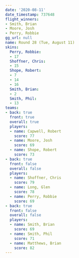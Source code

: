 ```yaml
---
date: '2020-08-11'
date_timestamp: 737648
flight_winners:
- Smith, Brian
- Moore, Josh
- Perry, Robbie
gg_url: null
name: Round 28 (Tue, August 11)
skins:
  Perry, Robbie:
  - 17
  Shoffner, Chris:
  - 15
  Shope, Robert:
  - 7
  - 14
  - 16
  Smith, Brian:
  - 2
  Smith, Phil:
  - 13
teams:
- back: true
  front: true
  overall: true
  players:
  - name: Capwell, Robert
    score: 77
  - name: Moore, Josh
    score: 69
  - name: Shope, Robert
    score: 73
- back: true
  front: false
  overall: false
  players:
  - name: Shoffner, Chris
    score: 79
  - name: Long, Glen
    score: 78
  - name: Perry, Robbie
    score: 69
- back: true
  front: false
  overall: false
  players:
  - name: Smith, Brian
    score: 69
  - name: Smith, Phil
    score: 71
  - name: Matthews, Brian
    score: 82
---
```

